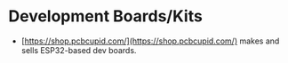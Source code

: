 # Development Boards/Kits

* [https://shop.pcbcupid.com/](https://shop.pcbcupid.com/) makes and sells ESP32-based dev boards.

